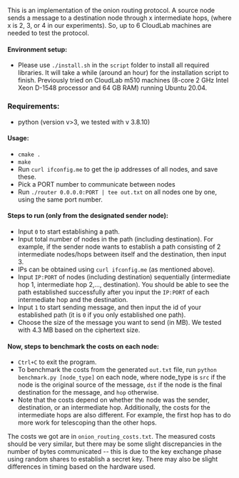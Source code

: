 This is an implementation of the onion routing protocol.
A source node sends a message to a destination node through x intermediate hops,
(where x is 2, 3, or 4 in our experiments).
So, up to 6 CloudLab machines are needed to test the protocol.

#### Environment setup:
- Please use `./install.sh` in the `script` folder to install all required libraries. It will take a while (around an hour) for the installation script to finish. Previously tried on CloudLab m510 machines (8-core 2 GHz Intel Xeon D-1548 processor and 64 GB RAM) running Ubuntu 20.04.

### Requirements:
- python (version v>3, we tested with v 3.8.10)

#### Usage:
- `cmake .`
- `make`
- Run `curl ifconfig.me` to get the ip addresses of all nodes, and save these.
- Pick a PORT number to communicate between nodes
- Run `./router 0.0.0.0:PORT | tee out.txt` on all nodes one by one, using the same port number.

#### Steps to run (only from the designated sender node):
- Input `0` to start establishing a path.
- Input total number of nodes in the path (including destination). For example,
   if the sender node wants to establish a path consisting of 2 intermediate nodes/hops between
   itself and the destination, then input 3.
- IPs can be obtained using `curl ifconfig.me` (as mentioned above).
- Input `IP:PORT` of nodes (including destination) sequentially (intermediate hop 1, intermediate hop 2,..., destination). You should be able to see the path established successfully after you input the `IP:PORT` of each intermediate hop and the destination.
- Input `1` to start sending message, and then input the id of your established
   path (it is `0` if you only established one path).
- Choose the size of the message you want to send (in MB). We tested with 4.3 MB based on the ciphertext size.

#### Now, steps to benchmark the costs on each node:
- `Ctrl+C` to exit the program.
- To benchmark the costs from the generated `out.txt` file,
  run `python benchmark.py [node_type]` on each node, where node_type is
  `src` if the node is the original source of the message,
  `dst` if the node is the final destination for the message,
  and `hop` otherwise.
- Note that the costs depend on whether the node was the sender, destination, or an intermediate hop.
  Additionally, the costs for the intermediate hops are also different. For example, the first hop has to do more work for telescoping than the other hops.

The costs we got are in `onion_routing_costs.txt`.
The measured costs should be very similar, but there may be some slight discrepancies in the number of bytes communicated --  this is due to the key exchange phase using random shares to establish a secret key. There may also be slight differences in timing based on the hardware used.
